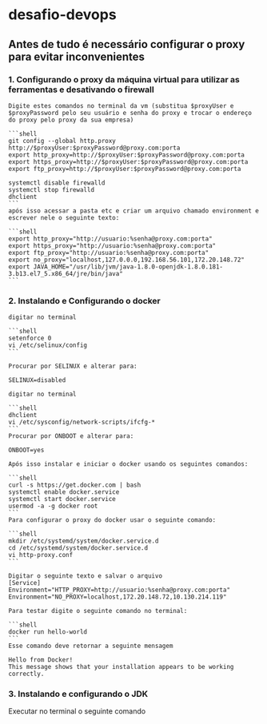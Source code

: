 # desafio-devops

## Antes de tudo é necessário configurar o proxy para evitar inconvenientes


### 1. Configurando o proxy da máquina virtual para utilizar as ferramentas e desativando o firewall

    Digite estes comandos no terminal da vm (substitua $proxyUser e $proxyPassword pelo seu usuário e senha do proxy e trocar o endereço do proxy pelo proxy da sua empresa)

    ```shell
    git config --global http.proxy http://$proxyUser:$proxyPassword@proxy.com:porta
    export http_proxy=http://$proxyUser:$proxyPassword@proxy.com:porta
    export https_proxy=http://$proxyUser:$proxyPassword@proxy.com:porta
    export ftp_proxy=http://$proxyUser:$proxyPassword@proxy.com:porta

    systemctl disable firewalld
    systemctl stop firewalld
    dhclient
    ```
    após isso acessar a pasta etc e criar um arquivo chamado environment e escrever nele o seguinte texto:

    ```shell
    export http_proxy="http://usuario:%senha@proxy.com:porta"
    export https_proxy="http://usuario:%senha@proxy.com:porta"
    export ftp_proxy="http://usuario:%senha@proxy.com:porta"
    export no_proxy="localhost,127.0.0.0,192.168.56.101,172.20.148.72"
    export JAVA_HOME="/usr/lib/jvm/java-1.8.0-openjdk-1.8.0.181-3.b13.el7_5.x86_64/jre/bin/java"
    ```


### 2. Instalando e Configurando o docker

    digitar no terminal

    ```shell
    setenforce 0
    vi /etc/selinux/config
    ```

    Procurar por SELINUX e alterar para:
    
    SELINUX=disabled

    digitar no terminal

    ```shell
    dhclient
    vi /etc/sysconfig/network-scripts/ifcfg-*
    ```
    Procurar por ONBOOT e alterar para:
    
    ONBOOT=yes

    Após isso instalar e iniciar o docker usando os seguintes comandos:

    ```shell
    curl -s https://get.docker.com | bash
    systemctl enable docker.service
    systemctl start docker.service
    usermod -a -g docker root
    ```
    Para configurar o proxy do docker usar o seguinte comando:

    ```shell
    mkdir /etc/systemd/system/docker.service.d
    cd /etc/systemd/system/docker.service.d
    vi http-proxy.conf
    ```

    Digitar o seguinte texto e salvar o arquivo
    [Service]
    Environment="HTTP_PROXY=http://usuario:%senha@proxy.com:porta"
    Environment="NO_PROXY=localhost,172.20.148.72,10.130.214.119"

    Para testar digite o seguinte comando no terminal:

    ```shell
    docker run hello-world
    ```
    Esse comando deve retornar a seguinte mensagem

    Hello from Docker!
    This message shows that your installation appears to be working correctly.


### 3. Instalando e configurando o JDK
Executar no terminal o seguinte comando



